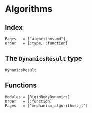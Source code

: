 # Algorithms

## Index
```@index
Pages   = ["algorithms.md"]
Order   = [:type, :function]
```

## The `DynamicsResult` type
```@docs
DynamicsResult
```

## Functions
```@autodocs
Modules = [RigidBodyDynamics]
Order   = [:function]
Pages   = ["mechanism_algorithms.jl"]
```
